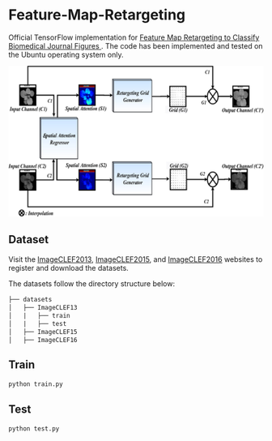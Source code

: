 # Feature-Map-Retargeting
Official TensorFlow implementation for [Feature Map Retargeting to Classify Biomedical Journal Figures
](https://www.ncbi.nlm.nih.gov/pmc/articles/PMC8635419/). The code has been implemented and tested on the Ubuntu operating system only.

![Alt text](docs/Overview.jpg?raw=true)

## Dataset
Visit the [ImageCLEF2013](https://www.imageclef.org/2013), [ImageCLEF2015](https://www.imageclef.org/2015), and [ImageCLEF2016](https://www.imageclef.org/2016) websites to register and download the datasets.

The datasets follow the directory structure below:
```
├── datasets
│   ├── ImageCLEF13
│   |   ├── train
│   |   ├── test
│   ├── ImageCLEF15
│   ├── ImageCLEF16
```

## Train
```
python train.py
```

## Test
```
python test.py
```
